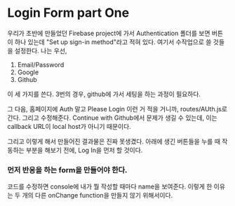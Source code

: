 # Login Form part One
우리가 초반에 만들었던 Firebase project에 가서 Authentication 폴더를 보면 버튼이 하나 있는데 "Set up sign-in method"라고 적혀 있다.
여기서 수작업으로 쓸 것들을 설정한다.
나는 우선,

1. Email/Password
2. Google
3. Github

이 세 가지를 쓴다. 3번의 경우, github에 가서 세팅을 하는 과정이 필요하다. 

그 다음, 홈페이지에 Auth 말고 Please Login 이런 거 적을 거니까,
routes/AUth.js로 간다. 그리고 수정해준다.
Continue with Github에서 문제가 생길 수 있는데, 이는 callback URL이 local host가 아니기 때문이다. 

그리고 이렇게 해서 만들어진 결과물은 진짜 못생겼다.
아래에 생긴 버튼들을 누를 때 작동하는 부분을 해보기 전에, Log In을 먼저 할 것이다. 

### 먼저 반응을 하는 form을 만들어야 한다.
코드를 수정하면 console에 내가 뭘 작성할 때마다 name을 보여준다. 이렇게 한 이유는 두 개의 다른 onChange function을 만들지 않기 위해서이다.
